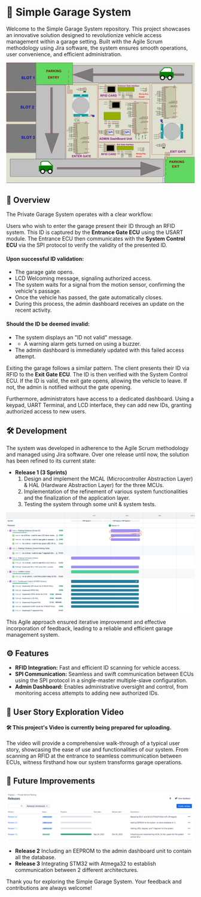 # 🚗 Simple Garage System

Welcome to the Simple Garage System repository. This project showcases an innovative solution designed to revolutionize vehicle access management within a garage setting. Built with the Agile Scrum methodology using Jira software, the system ensures smooth operations, user convenience, and efficient administration.

![Project Schematic](https://github.com/Hesham-14/Private_Garage_System/blob/main/Documents/Project%20Schematic.png)


## 🌟 Overview

The Private Garage System operates with a clear workflow:

Users who wish to enter the garage present their ID through an RFID system. This ID is captured by the **Entrance Gate ECU** using the USART module. The Entrance ECU then communicates with the **System Control ECU** via the SPI protocol to verify the validity of the presented ID.

#### Upon successful ID validation:
- The garage gate opens.
- LCD Welcoming message, signaling authorized access.
- The system waits for a signal from the motion sensor, confirming the vehicle's passage.
- Once the vehicle has passed, the gate automatically closes.
- During this process, the admin dashboard receives an update on the recent activity.

#### Should the ID be deemed invalid:
- The system displays an "ID not valid" message.
- - A warning alarm gets turned on using a buzzer.
- The admin dashboard is immediately updated with this failed access attempt.

Exiting the garage follows a similar pattern. The client presents their ID via RFID to the **Exit Gate ECU**. The ID is then verified with the System Control ECU. If the ID is valid, the exit gate opens, allowing the vehicle to leave. If not, the admin is notified without the gate opening.

Furthermore, administrators have access to a dedicated dashboard. Using a keypad, UART Terminal, and LCD interface, they can add new IDs, granting authorized access to new users.

## 🛠 Development

The system was developed in adherence to the Agile Scrum methodology and managed using Jira software. Over one release until now, the solution has been refined to its current state:

- **Release 1 (3 Sprints)**
    1. Design and implement the MCAL (Microcontroller Abstraction Layer) & HAL (Hardware Abstraction Layer) for the three MCUs.
    2. Implementation of the refinement of various system functionalities and the finalization of the application layer.
    3. Testing the system through some unit & system tests.
 
![Jira Timeline](https://github.com/Hesham-14/Private_Garage_System/blob/main/Documents/JIRA%20Timeline.png)

This Agile approach ensured iterative improvement and effective incorporation of feedback, leading to a reliable and efficient garage management system.

## ⚙️ Features

- **RFID Integration:** Fast and efficient ID scanning for vehicle access.
- **SPI Communication:** Seamless and swift communication between ECUs using the SPI protocol in a single-master multiple-slave configuration.
- **Admin Dashboard:** Enables administrative oversight and control, from monitoring access attempts to adding new authorized IDs.

## 🎥 User Story Exploration Video
#### 🛠 This project's Video is currently being prepared for uploading.

The video will provide a comprehensive walk-through of a typical user story, showcasing the ease of use and functionalities of our system. From scanning an RFID at the entrance to seamless communication between ECUs, witness firsthand how our system transforms garage operations.

## 🚀 Future Improvements
![System Releases](https://github.com/Hesham-14/Private_Garage_System/blob/main/Documents/JIRA%20System%20Releases.png)
- **Release 2**
    Including an EEPROM to the admin dashboard unit to contain all the database.
- **Release 3**
    Integrating STM32 with Atmega32 to establish communication between 2 different architectures.


Thank you for exploring the Simple Garage System. Your feedback and contributions are always welcome!
